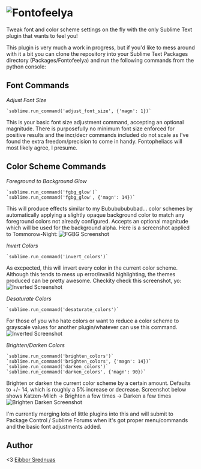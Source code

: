 ![Fontofeelya](http://eibbors.com/p/fontofeelya/logo.png)
===========

Tweak font and color scheme settings on the fly with the only Sublime Text plugin that wants to feel you!

This plugin is very much a work in progress, but if you'd like to mess around with it a bit you can clone the repository into your Sublime Text Packages directory (Packages/Fontofeelya) and run the following commands from the python console:

Font Commands
-------------

*Adjust Font Size*

    `sublime.run_command('adjust_font_size', {'magn': 1})`
    
    
This is your basic font size adjustment command, accepting an optional magnitude. There is purposefully no minimum font size enforced for positive results and the incr/decr commands included do not scale as I've found the extra freedom/precision to come in handy. Fontopheliacs will most likely agree, I presume.  
    
Color Scheme Commands
---------------------

*Foreground to Background Glow*

    `sublime.run_command('fgbg_glow')`
    `sublime.run_command('fgbg_glow', {'magn': 14})`
    
    
This will produce effects similar to my Bubububububad... color schemes by automatically applying a slightly opaque background color to match any foreground colors not already configured. Accepts an optional magnitude which will be used for the background alpha. Here is a screenshot applied to Tommorow-Night:
![FGBG Screenshot](http://eibbors.com/p/fontofeelya/fgbg.png)

*Invert Colors*

    `sublime.run_command('invert_colors')`
    
    
As excpected, this will invert every color in the current color scheme. Although this tends to mess up error/invalid highlighting, the themes produced can be pretty awesome. Checkity check this screenshot, yo:
![Inverted Screenshot](http://eibbors.com/p/fontofeelya/invert.png)

*Desaturate Colors*

    `sublime.run_command('desaturate_colors')`
    
    
For those of you who hate colors or want to reduce a color scheme to grayscale values for another plugin/whatever can use this command.
![Inverted Screenshot](http://eibbors.com/p/fontofeelya/desaturate.png)

*Brighten/Darken Colors*

    `sublime.run_command('brighten_colors')`
    `sublime.run_command('brighten_colors', {'magn': 14})`
    `sublime.run_command('darken_colors')`
    `sublime.run_command('darken_colors', {'magn': 90})`

    
Brighten or darken the current color scheme by a certain amount. Defaults to +/- 14, which is roughly a 5% increase or decrease. Screenshot below shows Katzen-Milch -> Brighten a few times -> Darken a few times
![Brighten Darken Screenshot](http://eibbors.com/p/fontofeelya/darkbright.png)

I'm currently merging lots of little plugins into this and will submit to Package Control / Sublime Forums when it's got proper menu/commands and the basic font adjustments added.

Author
------
<3 [Eibbor Srednuas](http://eibbors.com)
